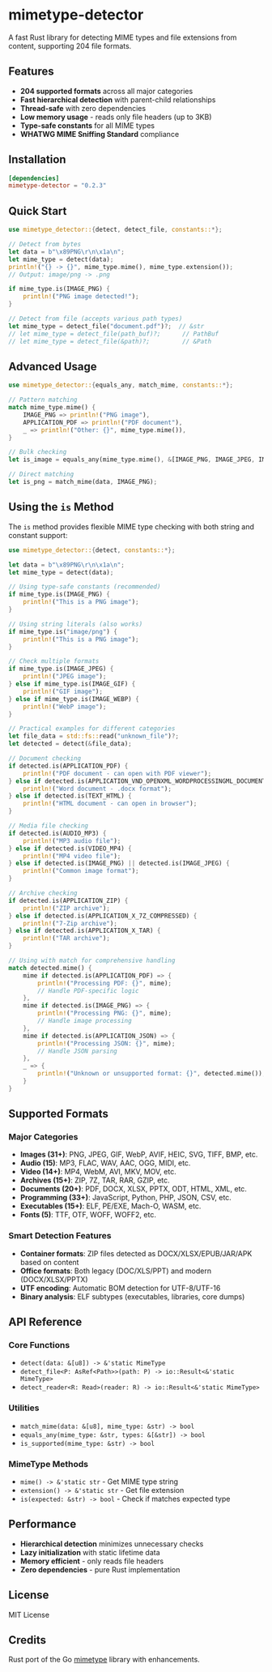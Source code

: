 # mimetype-detector

A fast Rust library for detecting MIME types and file extensions from content, supporting 204 file formats.

## Features

- **204 supported formats** across all major categories
- **Fast hierarchical detection** with parent-child relationships
- **Thread-safe** with zero dependencies
- **Low memory usage** - reads only file headers (up to 3KB)
- **Type-safe constants** for all MIME types
- **WHATWG MIME Sniffing Standard** compliance

## Installation

```toml
[dependencies]
mimetype-detector = "0.2.3"
```

## Quick Start

```rust
use mimetype_detector::{detect, detect_file, constants::*};

// Detect from bytes
let data = b"\x89PNG\r\n\x1a\n";
let mime_type = detect(data);
println!("{} -> {}", mime_type.mime(), mime_type.extension());
// Output: image/png -> .png

if mime_type.is(IMAGE_PNG) {
    println!("PNG image detected!");
}

// Detect from file (accepts various path types)
let mime_type = detect_file("document.pdf")?;  // &str
// let mime_type = detect_file(path_buf)?;      // PathBuf
// let mime_type = detect_file(&path)?;         // &Path

```

## Advanced Usage

```rust
use mimetype_detector::{equals_any, match_mime, constants::*};

// Pattern matching
match mime_type.mime() {
    IMAGE_PNG => println!("PNG image"),
    APPLICATION_PDF => println!("PDF document"),
    _ => println!("Other: {}", mime_type.mime()),
}

// Bulk checking
let is_image = equals_any(mime_type.mime(), &[IMAGE_PNG, IMAGE_JPEG, IMAGE_GIF]);

// Direct matching
let is_png = match_mime(data, IMAGE_PNG);
```

## Using the `is` Method

The `is` method provides flexible MIME type checking with both string and constant support:

```rust
use mimetype_detector::{detect, constants::*};

let data = b"\x89PNG\r\n\x1a\n";
let mime_type = detect(data);

// Using type-safe constants (recommended)
if mime_type.is(IMAGE_PNG) {
    println!("This is a PNG image");
}

// Using string literals (also works)
if mime_type.is("image/png") {
    println!("This is a PNG image");
}

// Check multiple formats
if mime_type.is(IMAGE_JPEG) {
    println!("JPEG image");
} else if mime_type.is(IMAGE_GIF) {
    println!("GIF image");
} else if mime_type.is(IMAGE_WEBP) {
    println!("WebP image");
}

// Practical examples for different categories
let file_data = std::fs::read("unknown_file")?;
let detected = detect(&file_data);

// Document checking
if detected.is(APPLICATION_PDF) {
    println!("PDF document - can open with PDF viewer");
} else if detected.is(APPLICATION_VND_OPENXML_WORDPROCESSINGML_DOCUMENT) {
    println!("Word document - .docx format");
} else if detected.is(TEXT_HTML) {
    println!("HTML document - can open in browser");
}

// Media file checking
if detected.is(AUDIO_MP3) {
    println!("MP3 audio file");
} else if detected.is(VIDEO_MP4) {
    println!("MP4 video file");
} else if detected.is(IMAGE_PNG) || detected.is(IMAGE_JPEG) {
    println!("Common image format");
}

// Archive checking
if detected.is(APPLICATION_ZIP) {
    println!("ZIP archive");
} else if detected.is(APPLICATION_X_7Z_COMPRESSED) {
    println!("7-Zip archive");
} else if detected.is(APPLICATION_X_TAR) {
    println!("TAR archive");
}

// Using with match for comprehensive handling
match detected.mime() {
    mime if detected.is(APPLICATION_PDF) => {
        println!("Processing PDF: {}", mime);
        // Handle PDF-specific logic
    },
    mime if detected.is(IMAGE_PNG) => {
        println!("Processing PNG: {}", mime);
        // Handle image processing
    },
    mime if detected.is(APPLICATION_JSON) => {
        println!("Processing JSON: {}", mime);
        // Handle JSON parsing
    },
    _ => {
        println!("Unknown or unsupported format: {}", detected.mime());
    }
}
```

## Supported Formats

### Major Categories

- **Images (31+)**: PNG, JPEG, GIF, WebP, AVIF, HEIC, SVG, TIFF, BMP, etc.
- **Audio (15)**: MP3, FLAC, WAV, AAC, OGG, MIDI, etc.
- **Video (14+)**: MP4, WebM, AVI, MKV, MOV, etc.
- **Archives (15+)**: ZIP, 7Z, TAR, RAR, GZIP, etc.
- **Documents (20+)**: PDF, DOCX, XLSX, PPTX, ODT, HTML, XML, etc.
- **Programming (33+)**: JavaScript, Python, PHP, JSON, CSV, etc.
- **Executables (15+)**: ELF, PE/EXE, Mach-O, WASM, etc.
- **Fonts (5)**: TTF, OTF, WOFF, WOFF2, etc.

### Smart Detection Features

- **Container formats**: ZIP files detected as DOCX/XLSX/EPUB/JAR/APK based on content
- **Office formats**: Both legacy (DOC/XLS/PPT) and modern (DOCX/XLSX/PPTX)
- **UTF encoding**: Automatic BOM detection for UTF-8/UTF-16
- **Binary analysis**: ELF subtypes (executables, libraries, core dumps)

## API Reference

### Core Functions

- `detect(data: &[u8]) -> &'static MimeType`
- `detect_file<P: AsRef<Path>>(path: P) -> io::Result<&'static MimeType>`
- `detect_reader<R: Read>(reader: R) -> io::Result<&'static MimeType>`

### Utilities

- `match_mime(data: &[u8], mime_type: &str) -> bool`
- `equals_any(mime_type: &str, types: &[&str]) -> bool`
- `is_supported(mime_type: &str) -> bool`

### MimeType Methods

- `mime() -> &'static str` - Get MIME type string
- `extension() -> &'static str` - Get file extension
- `is(expected: &str) -> bool` - Check if matches expected type

## Performance

- **Hierarchical detection** minimizes unnecessary checks
- **Lazy initialization** with static lifetime data
- **Memory efficient** - only reads file headers
- **Zero dependencies** - pure Rust implementation

## License

MIT License

## Credits

Rust port of the Go [mimetype](https://github.com/gabriel-vasile/mimetype) library with enhancements.
